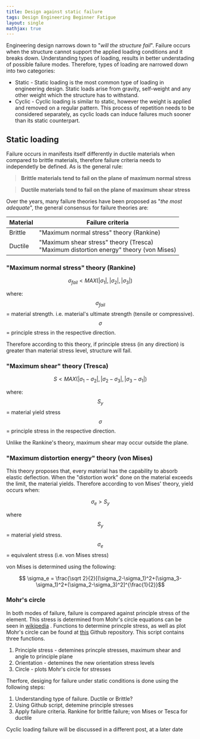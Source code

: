 ```yaml
---
title: Design against static failure
tags: Design Engineering Beginner Fatigue
layout: single
mathjax: true
---
```


Engineering design narrows down to "*will the structure fail*". Failure occurs when the structure cannot support the applied loading conditions and it breaks down. Understanding types of loading, results in better understading of possible failure modes. Therefore, types of loading are narrowed down into two categories:
* Static - Static loading is the most common type of loading in engineering design. Static loads arise from gravity, self-weight and any other weight which the structure has to withstand.
* Cyclic - Cyclic loading is similar to static, however the weight is applied and removed on a regular pattern. This process of repetition needs to be considered separately, as cyclic loads can induce failures much sooner than its static counterpart. 

## Static loading
 
 Failure occurs in manifests itself differently in ductile materials when compared to brittle materials, therefore failure criteria needs to independetly be defined. As is the general rule:
> **Brittle materials tend to fail on the plane of maximum normal stress**

> **Ductile materials tend to fail on the plane of maximum shear stress**

Over the years, many failure theories have been proposed as "*the most adequate*", the general consensus for failure theories are:

Material | Failure criteria|
-----    | --------|
Brittle  | "Maximum normal stress" theory (Rankine) |
Ductile  |"Maximum shear stress" theory (Tresca) <br/> "Maximum distortion energy" theory (von Mises) |

### "Maximum normal stress" theory (Rankine)
$$ \sigma_{fail}< MAX(|\sigma_1|,|\sigma_2|,|\sigma_3|) $$

where: $$\sigma_{fail}$$= material strength. i.e. material's ultimate strength (tensile or compressive).  
$$\sigma$$ = principle stress in the respective direction. 

Therefore according to this theory, if principle stress (in any direction) is greater than material stress level, structure will fail.

### "Maximum shear" theory (Tresca)
$$ S< MAX(|\sigma_1-\sigma_2|,|\sigma_2 - \sigma_3|,|\sigma_3- \sigma_1|) $$

where: $$S_y$$= material yield stress 
$$\sigma$$ = principle stress in the respective direction. 

Unlike the Rankine's theory, maximum shear may occur outside the plane. 

### "Maximum distortion energy" theory (von Mises)
This theory proposes that, every material has the capability to absorb elastic deflection. When the "distortion work" done on the material exceeds the limit, the material yields.  Therefore according to  von Mises' theory, yield occurs when:

$$ \sigma_e  > S_y $$

where $$S_y$$ = material yield stress. $$\sigma_e$$ = equivalent stress (i.e. von Mises stress)

von Mises is determined using the following:

$$ \sigma_e = \frac{\sqrt 2}{2}[(\sigma_2-\sigma_1)^2+(\sigma_3-\sigma_1)^2+(\sigma_2-\sigma_3)^2]^{\frac{1}{2}}$$

### Mohr's circle
In both modes of failure, failure is compared against principle stress of the element. This stress is determined from Mohr's circle equations can be seen in [wikipedia](https://en.wikipedia.org/wiki/Mohr%27s_circle#Finding_principal_normal_stresses) .
Functions to determine princple stress, as well as plot Mohr's circle can be found at [this](https://github.com/vladdtuz/PersonalProjects/blob/master/mohr_circle.py) Github repository. This script contains three functions. 
1. Principle stress - detemines princple stresses, maximum shear and angle to principle plane
2. Orientation - detemines the new orientation stress levels
3. Circle - plots Mohr's circle for stresses

Therfore, desiging for failure under static conditions is done using the following steps:
1. Understanding type of failure. Ductile or Brittle?
2. Using Github script, detemine principle stresses
3. Apply failure criteria. Rankine for brittle failure; von Mises or Tesca for ductile

Cyclic loading failure will be discussed in a different post, at a later date